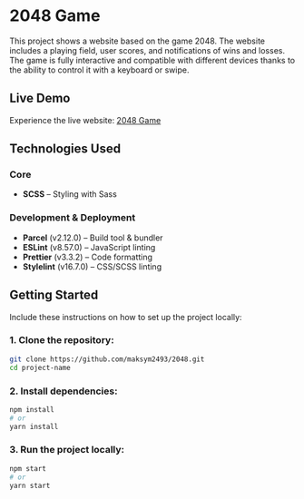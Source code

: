 # 2048 Game

This project shows a website based on the game 2048. The website includes a playing field, user scores, and notifications of wins and losses. The game is fully interactive and compatible with different devices thanks to the ability to control it with a keyboard or swipe.

## Live Demo

Experience the live website: [2048 Game](https://maksym2493.github.io/2048/)

## Technologies Used

### Core

- **SCSS** – Styling with Sass

### Development & Deployment

- **Parcel** (v2.12.0) – Build tool & bundler
- **ESLint** (v8.57.0) – JavaScript linting
- **Prettier** (v3.3.2) – Code formatting
- **Stylelint** (v16.7.0) – CSS/SCSS linting

## Getting Started

Include these instructions on how to set up the project locally:

### 1. Clone the repository:

```bash
git clone https://github.com/maksym2493/2048.git
cd project-name
```

### 2. Install dependencies:

```bash
npm install
# or
yarn install
```

### 3. Run the project locally:

```bash
npm start
# or
yarn start
```
